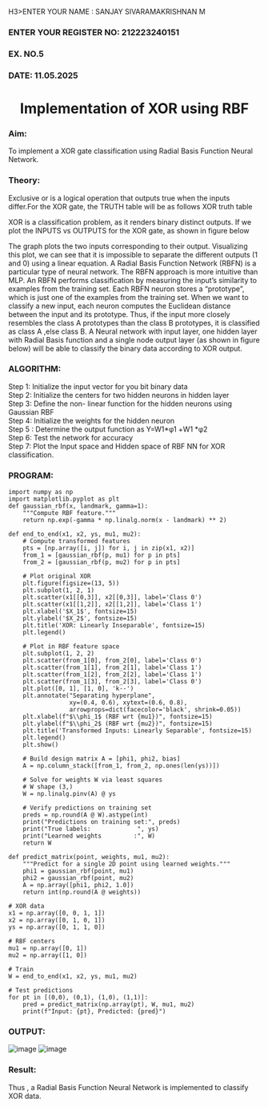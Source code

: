 H3>ENTER YOUR NAME : SANJAY SIVARAMAKRISHNAN M</H3>
<H3>ENTER YOUR REGISTER NO: 212223240151</H3>
<H3>EX. NO.5</H3>
<H3>DATE: 11.05.2025</H3>
<H1 ALIGN =CENTER>Implementation of XOR  using RBF</H1>
<H3>Aim:</H3>
To implement a XOR gate classification using Radial Basis Function  Neural Network.

<H3>Theory:</H3>
<P>Exclusive or is a logical operation that outputs true when the inputs differ.For the XOR gate, the TRUTH table will be as follows XOR truth table </P>

<P>XOR is a classification problem, as it renders binary distinct outputs. If we plot the INPUTS vs OUTPUTS for the XOR gate, as shown in figure below </P>




<P>The graph plots the two inputs corresponding to their output. Visualizing this plot, we can see that it is impossible to separate the different outputs (1 and 0) using a linear equation.
A Radial Basis Function Network (RBFN) is a particular type of neural network. The RBFN approach is more intuitive than MLP. An RBFN performs classification by measuring the input’s similarity to examples from the training set. Each RBFN neuron stores a “prototype”, which is just one of the examples from the training set. When we want to classify a new input, each neuron computes the Euclidean distance between the input and its prototype. Thus, if the input more closely resembles the class A prototypes than the class B prototypes, it is classified as class A ,else class B.
A Neural network with input layer, one hidden layer with Radial Basis function and a single node output layer (as shown in figure below) will be able to classify the binary data according to XOR output.
</P>





<H3>ALGORITHM:</H3>
Step 1: Initialize the input  vector for you bit binary data<Br>
Step 2: Initialize the centers for two hidden neurons in hidden layer<Br>
Step 3: Define the non- linear function for the hidden neurons using Gaussian RBF<br>
Step 4: Initialize the weights for the hidden neuron <br>
Step 5 : Determine the output  function as 
                 Y=W1*φ1 +W1 *φ2 <br>
Step 6: Test the network for accuracy<br>
Step 7: Plot the Input space and Hidden space of RBF NN for XOR classification.

<H3>PROGRAM:</H3>

```
import numpy as np 
import matplotlib.pyplot as plt 
def gaussian_rbf(x, landmark, gamma=1):
    """Compute RBF feature."""
    return np.exp(-gamma * np.linalg.norm(x - landmark) ** 2)

def end_to_end(x1, x2, ys, mu1, mu2):
    # Compute transformed features
    pts = [np.array([i, j]) for i, j in zip(x1, x2)]
    from_1 = [gaussian_rbf(p, mu1) for p in pts]
    from_2 = [gaussian_rbf(p, mu2) for p in pts]
    
    # Plot original XOR
    plt.figure(figsize=(13, 5))
    plt.subplot(1, 2, 1)
    plt.scatter(x1[[0,3]], x2[[0,3]], label='Class 0')
    plt.scatter(x1[[1,2]], x2[[1,2]], label='Class 1')
    plt.xlabel('$X_1$', fontsize=15)
    plt.ylabel('$X_2$', fontsize=15)
    plt.title('XOR: Linearly Inseparable', fontsize=15)
    plt.legend()
    
    # Plot in RBF feature space
    plt.subplot(1, 2, 2)
    plt.scatter(from_1[0], from_2[0], label='Class 0')
    plt.scatter(from_1[1], from_2[1], label='Class 1')
    plt.scatter(from_1[2], from_2[2], label='Class 1')
    plt.scatter(from_1[3], from_2[3], label='Class 0')
    plt.plot([0, 1], [1, 0], 'k--')
    plt.annotate("Separating hyperplane",
                 xy=(0.4, 0.6), xytext=(0.6, 0.8),
                 arrowprops=dict(facecolor='black', shrink=0.05))
    plt.xlabel(f"$\\phi_1$ (RBF wrt {mu1})", fontsize=15)
    plt.ylabel(f"$\\phi_2$ (RBF wrt {mu2})", fontsize=15)
    plt.title('Transformed Inputs: Linearly Separable', fontsize=15)
    plt.legend()
    plt.show()
    
    # Build design matrix A = [phi1, phi2, bias]
    A = np.column_stack([from_1, from_2, np.ones(len(ys))])
    
    # Solve for weights W via least squares
    # W shape (3,)
    W = np.linalg.pinv(A) @ ys
    
    # Verify predictions on training set
    preds = np.round(A @ W).astype(int)
    print("Predictions on training set:", preds)
    print("True labels:             ", ys)
    print("Learned weights         :", W)
    return W

def predict_matrix(point, weights, mu1, mu2):
    """Predict for a single 2D point using learned weights."""
    phi1 = gaussian_rbf(point, mu1)
    phi2 = gaussian_rbf(point, mu2)
    A = np.array([phi1, phi2, 1.0])
    return int(np.round(A @ weights))

# XOR data
x1 = np.array([0, 0, 1, 1])
x2 = np.array([0, 1, 0, 1])
ys = np.array([0, 1, 1, 0])

# RBF centers
mu1 = np.array([0, 1])    
mu2 = np.array([1, 0])

# Train
W = end_to_end(x1, x2, ys, mu1, mu2)

# Test predictions
for pt in [(0,0), (0,1), (1,0), (1,1)]:
    pred = predict_matrix(np.array(pt), W, mu1, mu2)
    print(f"Input: {pt}, Predicted: {pred}")

```

<H3>OUTPUT:</H3>

![image](https://github.com/user-attachments/assets/afcdab0a-4090-4a36-b5e3-26e72dbb4441)
![image](https://github.com/user-attachments/assets/ebd0c6ff-ecb0-4dfa-8e04-dbcab0c38542)


<H3>Result:</H3>
Thus , a Radial Basis Function Neural Network is implemented to classify XOR data.








